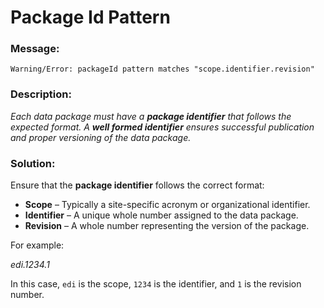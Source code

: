 # Package Id Pattern

### Message:

```
Warning/Error: packageId pattern matches "scope.identifier.revision"
```

### Description:

_Each data package must have a **package identifier** that follows the expected format. A **well formed identifier** ensures successful publication and proper versioning of the data package._


### Solution:

Ensure that the **package identifier** follows the correct format:  

- **Scope** – Typically a site-specific acronym or organizational identifier.  
- **Identifier** – A unique whole number assigned to the data package.  
- **Revision** – A whole number representing the version of the package.  

For example:

_edi.1234.1_

In this case, `edi` is the scope, `1234` is the identifier, and `1` is the revision number.



